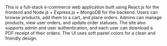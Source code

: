 This is a full-stack e-commerce web application built using React.js for the frontend and Node.js + Express.js + MongoDB for the backend.
Users can browse products, add them to a cart, and place orders. Admins can manage products, view user orders, and update order statuses.
The site also supports admin and user authentication, and each user can download a PDF receipt of their orders. 
The UI uses soft pastel colors for a clean and friendly design.

